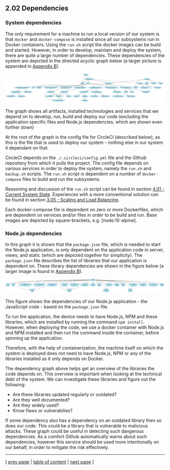 ## 2.02 Dependencies
### System dependencies
The only requirement for a machine to run a local version of our system is that `docker` and `docker-compose` is installed since all our subsystems run in Docker containers. Using the `run.sh` script the docker images can be build and started. However, in order to develop, maintain and deploy the system, there are quite a large number of dependencies. These dependencies of the system are depicted in the directed acyclic graph below (a larger picture is appended in [Appendix B](../chapters/500_appendices.md)).

![Dependency graph 1](../images/ch2_dependencies_all.png)

The graph shows all artifacts, installed technologies and services that we depend on to develop, run, build and deploy our code (excluding the application specific files and Node.js dependencies, which are shown even further down)

At the root of the graph is the config file for CircleCI (described below), as this is the file that is used to deploy our system - nothing else in our system it dependant on that.

CircleCI depends on the `./.circleci/config.yml` file and the Github repository from which it pulls the project. The config file depends on various services in order to deploy the system, namely the `run.sh` and `backup.sh` scripts. 
The `run.sh` script is dependent on a number of `docker-compose` files to build and run the subsystems. 

Reasoning and discussion of the `run.sh` script can be found in 
section [4.01 - Current System State](../chapters/401_current_system_state.md).
Experiences with a more conventional solution can be found in
section [3.05 - Scaling and Load Balancing](../chapters/305_scaling_and_load_balancing.md).

Each docker-compose file is dependent on zero or more Dockerfiles, which are dependent on services and/or files in order to be build and run. Base images are depicted by square-brackets, e.g. \[node:10-alpine\].

### Node.js dependencies
In this graph it is shown that the `package.json` file, which is needed to start the Node.js application, is only dependent on the application code in server, views, and static (which are depicted together for simplicity). The `package.json` file describes the list of libraries that our application is dependent on. These library dependencies are shown in the figure below (a larger image is found in [Appendix B](../chapters/500_appendices.md)).

![NPM library dependencies](../images/ch2_dependencies_npm.png)

This figure shows the dependencies of our Node.js application - the JavaScript code - based on the `package.json` file. 

To run the application, the device needs to have Node.js, NPM and these libraries, which are installed by running the command `npm install`. However, when deploying the code, we use a docker container with Node.js and NPM installed and then run the command inside the container, before spinning up the application. 

Therefore, with the help of containerization, the machine itself on which the system is deployed does not need to have Node.js, NPM or any of the libraries installed as it only depends on Docker.

The dependency graph above helps get an overview of the libraries the code depends on. This overview is important when looking at the technical debt of the system. We can investigate these libraries and figure out the following:
- Are these libraries updated regularly or outdated?
- Are they well documented?
- Are they widely used?
- Know flaws or vulnerabilies?

If some dependency also has a dependency on an outdated library then so does our code. This could be a library that is vulnerable to malicious attacks. These graph could be useful in detecting such dangerous dependencies. As a comfort Github automatically warns about such dependencies, however this service should be used more intentionally on our behalf, in order to mitigate the risk effectively. 

---
[ [prev page](../chapters/201_design_and_architecture.md) | [table of content](../table_of_content.md) | [next page](../chapters/203_interactions_of_subsystems.md) ]
